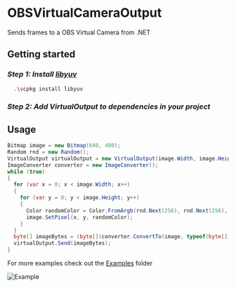 # OBSVirtualCameraOutput
Sends frames to a OBS Virtual Camera from .NET

## Getting started
### *Step 1: Install [libyuv](https://vcpkg.info/port/libyuv)*
```sh
  .\vcpkg install libyuv
```
### *Step 2: Add VirtualOutput to dependencies in your project*
## Usage
```csharp
Bitmap image = new Bitmap(640, 480);
Random rnd = new Random();
VirtualOutput virtualOutput = new VirtualOutput(image.Width, image.Height, 20, FourCC.FOURCC_24BG);
ImageConverter converter = new ImageConverter();
while (true)
{
  for (var x = 0; x < image.Width; x++)
  {
    for (var y = 0; y < image.Height; y++)
    {
      Color randomColor = Color.FromArgb(rnd.Next(256), rnd.Next(256), rnd.Next(256));
      image.SetPixel(x, y, randomColor);
    }
  }
  byte[] imageBytes = (byte[])converter.ConvertTo(image, typeof(byte[]));
  virtualOutput.Send(imageBytes);
}
```
For more examples check out the [Examples](https://github.com/correaAlex/OBSVirtualCameraOutput/tree/master/Test) folder

![Example](https://i.ibb.co/6D35WS8/image.png)
